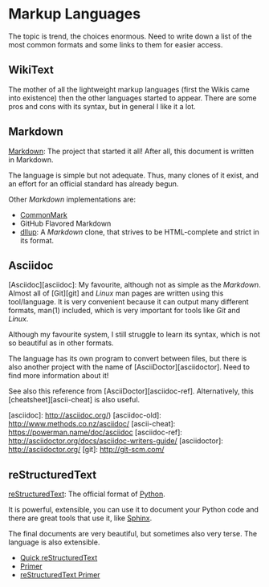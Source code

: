 Markup Languages
================

The topic is trend, the choices enormous.  Need to write down a list of the most
common formats and some links to them for easier access.

## WikiText

The mother of all the lightweight markup languages (first the Wikis came into existence)
then the other languages started to appear.  There are some pros and cons with its syntax,
but in general I like it a lot.

[wikitext]:	https://en.wikipedia.org/wiki/Wiki#Editing


## Markdown

[Markdown][markdown]:
The project that started it all!  After all, this document is written in Markdown.

The language is simple but not adequate.  Thus, many clones of it exist, and an effort
for an official standard has already begun.

Other *Markdown* implementations are:

   * [CommonMark][commonmark]
   * GitHub Flavored Markdown
   * [dllup][dllup]:
   A *Markdown* clone, that strives to be HTML-complete and strict in its format.

[markdown]:	http://daringfireball.net/projects/markdown/
[commonmark]:	http://commonmark.org/
[dllup]:	http://www.dllu.net/programming/dllup/


## Asciidoc

[Asciidoc][asciidoc]:
My favourite, although not as simple as the *Markdown*.
Almost all of [Git][git] and *Linux* man pages are written using this
tool/language.  It is very convenient because it can output many different formats,
man(1) included, which is very important for tools like *Git* and *Linux*.

Although my favourite system, I still struggle to learn its syntax, which is not so
beautiful as in other formats.

The language has its own program to convert between files, but there is also
another project with the name of [AsciiDoctor][asciidoctor].  Need to find more
information about it!

See also this reference from [AsciiDoctor][asciidoc-ref].
Alternatively, this [cheatsheet][ascii-cheat] is also useful.

[asciidoc]:	http://asciidoc.org/)
[asciidoc-old]:	http://www.methods.co.nz/asciidoc/
[ascii-cheat]:	https://powerman.name/doc/asciidoc
[asciidoc-ref]:	http://asciidoctor.org/docs/asciidoc-writers-guide/
[asciidoctor]:	http://asciidoctor.org/
[git]:		http://git-scm.com/


## reStructuredText

[reStructuredText][rst]:
The official format of [Python][python].

It is powerful, extensible, you can use it to document your Python code and there are
great tools that use it, like [Sphinx][sphinx].

The final documents are very beautiful, but sometimes also very terse.
The language is also extensible.

 * [Quick reStructuredText][quick-rst]
 * [Primer][rst-primer-1]
 * [reStructuredText Primer][rst-primer-2]

[rst]:		http://docutils.sourceforge.net/docs/ref/rst/restructuredtext.html
[quick-rst]:	http://docutils.sourceforge.net/docs/user/rst/quickref.html
[rst-primer-1]:	http://docutils.sourceforge.net/docs/user/rst/quickstart.html
[rst-primer-2]:	http://www.sphinx-doc.org/en/stable/rest.html
[sphinx]:	http://sphinx-doc.org/
[python]:	http://www.python.org
